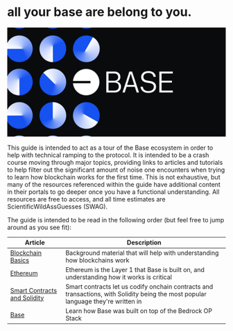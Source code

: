 # all your base are belong to you.

<p><img src="./base.jpeg"/></p>

This guide is intended to act as a tour of the Base ecosystem in order to help
with technical ramping to the protocol. It is intended to be a crash course moving
through major topics, providing links to articles and tutorials to help filter out
the significant amount of noise one encounters when trying to learn how blockchain
works for the first time. This is not exhaustive, but many of the resources
referenced within the guide have additional content in their portals to go deeper
once you have a functional understanding. All resources are free to access, and
all time estimates are ScientificWildAssGuesses (SWAG).

The guide is intended to be read in the following order (but feel free to jump around as you see fit):

| Article                                           | Description                                                                                                                        |
| ------------------------------------------------- | ---------------------------------------------------------------------------------------------------------------------------------- |
| [Blockchain Basics](blockchain-basics/index.md)   | Background material that will help with understanding how blockchains work                                                         |
| [Ethereum](ethereum/index.md)                     | Ethereum is the Layer 1 that Base is built on, and understanding how it works is critical                                          |
| [Smart Contracts and Solidity](solidity/index.md) | Smart contracts let us codify onchain contracts and transactions, with Solidity being the most popular language they're written in |
| [Base](base/index.md)                             | Learn how Base was built on top of the Bedrock OP Stack                                                                            |
